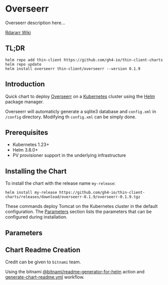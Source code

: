<!--- app-name: Overseerr -->

# Overseerr

Overseerr description here...

[Rdararr Wiki](https://wiki.servarr.com/overseerr)


## TL;DR

```console
helm repo add thin-client https://github.com/gh4-io/thin-client-charts
helm repo update
helm install overseerr thin-client/overseerr --version 0.1.9
```

## Introduction

Quick chart to deploy [Overseerr](https://overseerr.video/) on a [Kubernetes](https://kubernetes.io) cluster using the [Helm](https://helm.sh) package manager.

Overseerr will automaticly generate a sqlite3 database and `config.xml` in `/config` directory. Modifying th `config.xml` can be simply done.

## Prerequisites

- Kubernetes 1.23+
- Helm 3.8.0+
- PV provisioner support in the underlying infrastructure

## Installing the Chart

To install the chart with the release name `my-release`:

```console
helm install my-release https://github.com/gh4-io/thin-client-charts/releases/download/overseerr-0.1.9/overseerr-0.1.9.tgz
```

These commands deploy Tomcat on the Kubernetes cluster in the default configuration. The [Parameters](#parameters) section lists the parameters that can be configured during installation.

## Parameters

## Chart Readme Creation

Credit can be given to `bitnami` team.  

Using the bitnami [@bitnami/readme-generator-for-helm](https://github.com/bitnami-labs/readme-generator-for-helm#configuration-file) action and [generate-chart-readme.yml](https://github.com/bitnami/charts/blob/main/.github/workflows/generate-chart-readme.yml) workflow.

